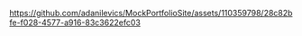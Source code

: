 

https://github.com/adanilevics/MockPortfolioSite/assets/110359798/28c82bfe-f028-4577-a916-83c3622efc03

